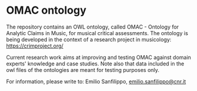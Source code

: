 # OMAC ontology
The repository contains an OWL ontology, called OMAC - Ontology for Analytic Claims in Music, for musical critical assessments.
The ontology is being developed in the context of a research project in musicology: https://crimproject.org/

Current research work aims at improving and testing OMAC against domain experts' knowledge and case studies. Note also that data included in the owl files of the ontologies are meant for testing purposes only.

For information, please write to:
Emilio Sanfilippo, emilio.sanfilippo@cnr.it
